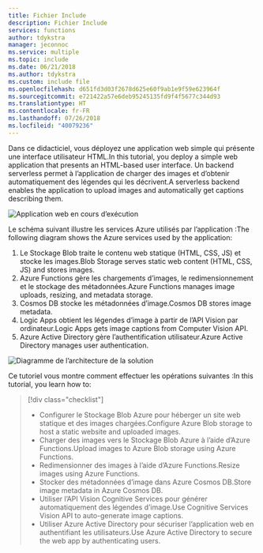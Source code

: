 ```yaml
---
title: Fichier Include
description: Fichier Include
services: functions
author: tdykstra
manager: jeconnoc
ms.service: multiple
ms.topic: include
ms.date: 06/21/2018
ms.author: tdykstra
ms.custom: include file
ms.openlocfilehash: d651fd3d03f2678d625e60f9ab1e9f59e623964f
ms.sourcegitcommit: e721422a57e6deb95245135fd9f4f5677c344d93
ms.translationtype: HT
ms.contentlocale: fr-FR
ms.lasthandoff: 07/26/2018
ms.locfileid: "40079236"
---
```

<span data-ttu-id="7f1f9-103">Dans ce didacticiel, vous déployez une application web simple qui présente une interface utilisateur HTML.</span><span class="sxs-lookup"><span data-stu-id="7f1f9-103">In this tutorial, you deploy a simple web application that presents an HTML-based user interface.</span></span> <span data-ttu-id="7f1f9-104">Un backend serverless permet à l’application de charger des images et d’obtenir automatiquement des légendes qui les décrivent.</span><span class="sxs-lookup"><span data-stu-id="7f1f9-104">A serverless backend enables the application to upload images and automatically get captions describing them.</span></span>

![Application web en cours d’exécution](media/functions-first-serverless-web-app/0-app-screenshot-finished.png)

<span data-ttu-id="7f1f9-106">Le schéma suivant illustre les services Azure utilisés par l’application :</span><span class="sxs-lookup"><span data-stu-id="7f1f9-106">The following diagram shows the Azure services used by the application:</span></span>

1. <span data-ttu-id="7f1f9-107">Le Stockage Blob traite le contenu web statique (HTML, CSS, JS) et stocke les images.</span><span class="sxs-lookup"><span data-stu-id="7f1f9-107">Blob Storage serves static web content (HTML, CSS, JS) and stores images.</span></span>
2. <span data-ttu-id="7f1f9-108">Azure Functions gère les chargements d’images, le redimensionnement et le stockage des métadonnées.</span><span class="sxs-lookup"><span data-stu-id="7f1f9-108">Azure Functions manages image uploads, resizing, and metadata storage.</span></span>
3. <span data-ttu-id="7f1f9-109">Cosmos DB stocke les métadonnées d’image.</span><span class="sxs-lookup"><span data-stu-id="7f1f9-109">Cosmos DB stores image metadata.</span></span>
4. <span data-ttu-id="7f1f9-110">Logic Apps obtient les légendes d’image à partir de l’API Vision par ordinateur.</span><span class="sxs-lookup"><span data-stu-id="7f1f9-110">Logic Apps gets image captions from Computer Vision API.</span></span>
5. <span data-ttu-id="7f1f9-111">Azure Active Directory gère l’authentification utilisateur.</span><span class="sxs-lookup"><span data-stu-id="7f1f9-111">Azure Active Directory manages user authentication.</span></span>

![Diagramme de l’architecture de la solution](media/functions-first-serverless-web-app/0-architecture.jpg)

<span data-ttu-id="7f1f9-113">Ce tutoriel vous montre comment effectuer les opérations suivantes :</span><span class="sxs-lookup"><span data-stu-id="7f1f9-113">In this tutorial, you learn how to:</span></span>
> [!div class="checklist"]
> * <span data-ttu-id="7f1f9-114">Configurer le Stockage Blob Azure pour héberger un site web statique et des images chargées.</span><span class="sxs-lookup"><span data-stu-id="7f1f9-114">Configure Azure Blob storage to host a static website and uploaded images.</span></span>
> * <span data-ttu-id="7f1f9-115">Charger des images vers le Stockage Blob Azure à l’aide d’Azure Functions.</span><span class="sxs-lookup"><span data-stu-id="7f1f9-115">Upload images to Azure Blob storage using Azure Functions.</span></span>
> * <span data-ttu-id="7f1f9-116">Redimensionner des images à l’aide d’Azure Functions.</span><span class="sxs-lookup"><span data-stu-id="7f1f9-116">Resize images using Azure Functions.</span></span>
> * <span data-ttu-id="7f1f9-117">Stocker des métadonnées d’image dans Azure Cosmos DB.</span><span class="sxs-lookup"><span data-stu-id="7f1f9-117">Store image metadata in Azure Cosmos DB.</span></span>
> * <span data-ttu-id="7f1f9-118">Utiliser l’API Vision Cognitive Services pour générer automatiquement des légendes d’image.</span><span class="sxs-lookup"><span data-stu-id="7f1f9-118">Use Cognitive Services Vision API to auto-generate image captions.</span></span>
> * <span data-ttu-id="7f1f9-119">Utiliser Azure Active Directory pour sécuriser l’application web en authentifiant les utilisateurs.</span><span class="sxs-lookup"><span data-stu-id="7f1f9-119">Use Azure Active Directory to secure the web app by authenticating users.</span></span>
